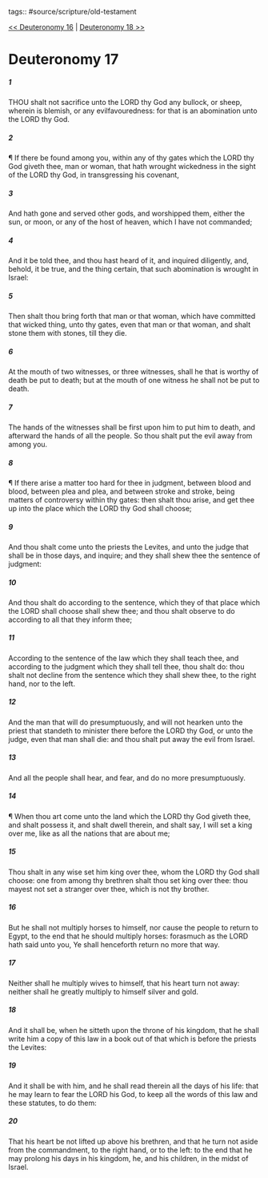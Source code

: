 tags:: #source/scripture/old-testament

[<< Deuteronomy 16](source/scripture/old-testament/05_Deuteronomy/Deuteronomy_16.md) | [Deuteronomy 18 >>](source/scripture/old-testament/05_Deuteronomy/Deuteronomy_18.md)

# Deuteronomy 17

##### 1

THOU shalt not sacrifice unto the LORD thy God any bullock, or sheep, wherein is blemish, or any evilfavouredness: for that is an abomination unto the LORD thy God.

##### 2

¶ If there be found among you, within any of thy gates which the LORD thy God giveth thee, man or woman, that hath wrought wickedness in the sight of the LORD thy God, in transgressing his covenant,

##### 3

And hath gone and served other gods, and worshipped them, either the sun, or moon, or any of the host of heaven, which I have not commanded;

##### 4

And it be told thee, and thou hast heard of it, and inquired diligently, and, behold, it be true, and the thing certain, that such abomination is wrought in Israel:

##### 5

Then shalt thou bring forth that man or that woman, which have committed that wicked thing, unto thy gates, even that man or that woman, and shalt stone them with stones, till they die.

##### 6

At the mouth of two witnesses, or three witnesses, shall he that is worthy of death be put to death; but at the mouth of one witness he shall not be put to death.

##### 7

The hands of the witnesses shall be first upon him to put him to death, and afterward the hands of all the people. So thou shalt put the evil away from among you.

##### 8

¶ If there arise a matter too hard for thee in judgment, between blood and blood, between plea and plea, and between stroke and stroke, being matters of controversy within thy gates: then shalt thou arise, and get thee up into the place which the LORD thy God shall choose;

##### 9

And thou shalt come unto the priests the Levites, and unto the judge that shall be in those days, and inquire; and they shall shew thee the sentence of judgment:

##### 10

And thou shalt do according to the sentence, which they of that place which the LORD shall choose shall shew thee; and thou shalt observe to do according to all that they inform thee;

##### 11

According to the sentence of the law which they shall teach thee, and according to the judgment which they shall tell thee, thou shalt do: thou shalt not decline from the sentence which they shall shew thee, to the right hand, nor to the left.

##### 12

And the man that will do presumptuously, and will not hearken unto the priest that standeth to minister there before the LORD thy God, or unto the judge, even that man shall die: and thou shalt put away the evil from Israel.

##### 13

And all the people shall hear, and fear, and do no more presumptuously.

##### 14

¶ When thou art come unto the land which the LORD thy God giveth thee, and shalt possess it, and shalt dwell therein, and shalt say, I will set a king over me, like as all the nations that are about me;

##### 15

Thou shalt in any wise set him king over thee, whom the LORD thy God shall choose: one from among thy brethren shalt thou set king over thee: thou mayest not set a stranger over thee, which is not thy brother.

##### 16

But he shall not multiply horses to himself, nor cause the people to return to Egypt, to the end that he should multiply horses: forasmuch as the LORD hath said unto you, Ye shall henceforth return no more that way.

##### 17

Neither shall he multiply wives to himself, that his heart turn not away: neither shall he greatly multiply to himself silver and gold.

##### 18

And it shall be, when he sitteth upon the throne of his kingdom, that he shall write him a copy of this law in a book out of that which is before the priests the Levites:

##### 19

And it shall be with him, and he shall read therein all the days of his life: that he may learn to fear the LORD his God, to keep all the words of this law and these statutes, to do them:

##### 20

That his heart be not lifted up above his brethren, and that he turn not aside from the commandment, to the right hand, or to the left: to the end that he may prolong his days in his kingdom, he, and his children, in the midst of Israel.
